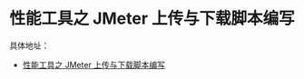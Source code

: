 # 性能工具之 JMeter 上传与下载脚本编写

具体地址： 
- [性能工具之 JMeter 上传与下载脚本编写](https://blog.csdn.net/zuozewei/article/details/118914724?spm=1001.2014.3001.5501)